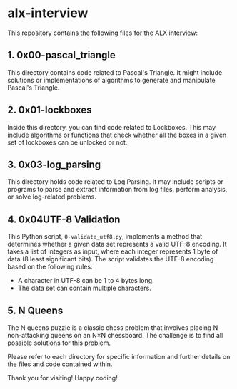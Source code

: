 # alx-interview

This repository contains the following files for the ALX interview:

## 1. 0x00-pascal_triangle

This directory contains code related to Pascal's Triangle. It might include solutions or implementations of algorithms to generate and manipulate Pascal's Triangle.

## 2. 0x01-lockboxes

Inside this directory, you can find code related to Lockboxes. This may include algorithms or functions that check whether all the boxes in a given set of lockboxes can be unlocked or not.

## 3. 0x03-log_parsing

This directory holds code related to Log Parsing. It may include scripts or programs to parse and extract information from log files, perform analysis, or solve log-related problems.


## 4. 0x04UTF-8 Validation

This Python script, `0-validate_utf8.py`, implements a method that determines whether a given data set represents a valid UTF-8 encoding. It takes a list of integers as input, where each integer represents 1 byte of data (8 least significant bits). The script validates the UTF-8 encoding based on the following rules:

- A character in UTF-8 can be 1 to 4 bytes long.
- The data set can contain multiple characters.


## 5. N Queens

The N queens puzzle is a classic chess problem that involves placing N non-attacking queens on an N×N chessboard. The challenge is to find all possible solutions for this problem.

Please refer to each directory for specific information and further details on the files and code contained within.

Thank you for visiting! Happy coding!

